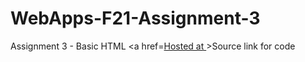 # WebApps-F21-Assignment-3
Assignment 3 - Basic HTML
<a href=<a href=https://44-563-webapps-f21.github.io/webapps-f21-assignment-3-TJteja/ >Hosted at </a> >Source link for code </a>
